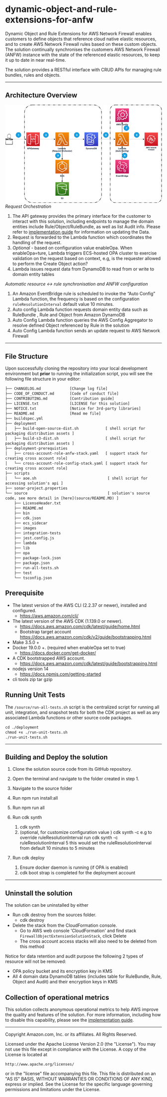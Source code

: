 # dynamic-object-and-rule-extensions-for-anfw
Dynamic Object and Rule Extensions for AWS Network Firewall enables customers to define objects that reference cloud native elastic resources, and to create AWS Network Firewall rules based on these custom objects.  The solution continually synchronises the customers AWS Network Firewall (ANFW) instance with the state of the referenced elastic resources, to keep it up to date in near real-time.

The solution provides a RESTful interface with CRUD APIs for managing rule bundles, rules and objects. 


***

## Architecture Overview

![Screenshot](source/images/solution_architect_diagram.png)
*Request Orchestration*


1. The API gateway provides the primary interface for the  customer to interact with this solution, including endpoints to manage the domain entities include Rule/Object/RuleBundle, as well as list Audit info. Please refer to [implementation guide](https://aws.amazon.com/solutions/implementations/dynamic-object-and-rule-extensions-for-anfw/)  for information on updating the Data.
2. Request is forwarded to the Lambda function which coordinates the handling of the request.
3. *Optional* - based on configuration value enableOpa. When enableOpa=ture, Lambda triggers ECS-hosted OPA cluster to exercise validation on the request based on context, e.g, is the requester allowed to perform the Create Object action? 
4. Lambda issues request data from DynamoDB to read from or write to domain entity tables

*Automatic resource ↔ rule synchronisation and ANFW configuration* 


1. An Amazon EventBridge rule is scheduled to invoke the “Auto Config” Lambda function, the frequency is based on the configuration `ruleResolutionInterval` default value 10 minutes.
2. Auto config Lambda function requests domain entity data such as RuleBundle , Rule and Object from Amazon DynamoDB 
3. Auto Config Lambda function queries the AWS Config Aggregator to resolve defined Object referenced by Rule in the solution
4. Auto Config Lambda function sends an update request to AWS Network Firewall

***

## File Structure

Upon successfully cloning the repository into your local development environment but **prior** to running the initialization script, you will see the following file structure in your editor:

```
├── CHANGELOG.md             [Change log file]
├── CODE_OF_CONDUCT.md       [Code of conduct file] 
├── CONTRIBUTING.md          [Contribution guide] 
├── LICENSE.txt              [LICENSE for this solution] 
├── NOTICE.txt               [Notice for 3rd-party libraries]
├── README.md                [Read me file]
├── buildspec.yml           
├── deployment
│   ├── build-open-source-dist.sh            [ shell script for packaging distribution assets ]
│   ├── build-s3-dist.sh                     [ shell script for packaging distribution assets ]
├── deployment-prerequisties        
│   ├── cross-account-role-anfw-stack.yaml   [ support stack for creating cross account role]
│   └── cross-account-role-config-stack.yaml [ support stack for creating cross account role]
├── scripts
│   └── aoe.sh                                [ shell script for accessing solution's api ]
├── sonar-project.properties
└── source                                    [ solution's source code, see more detail in [here](source/README.MD) ]
    ├── LicenseHeader.txt                     
    ├── README.md
    ├── bin
    ├── cdk.json
    ├── ecs_sidecar
    ├── images
    ├── integration-tests
    ├── jest.config.js
    ├── lambda
    ├── lib
    ├── opa
    ├── package-lock.json
    ├── package.json
    ├── run-all-tests.sh
    ├── test
    └── tsconfig.json

```

## Prerequisite
* The latest version of the AWS CLI (2.2.37 or newer), installed and configured.
    * https://aws.amazon.com/cli/
* The latest version of the AWS CDK (1.139.0 or newer).
    * https://docs.aws.amazon.com/cdk/latest/guide/home.html
    * Bootstrap target account https://docs.aws.amazon.com/cdk/v2/guide/bootstrapping.html
* Make 3.5.0 +
* Docker 19.0.0 +.  (required when enableOpa set to true)
    * https://docs.docker.com/get-docker/
* A CDK bootstrapped AWS account.
    * https://docs.aws.amazon.com/cdk/latest/guide/bootstrapping.html
* nodejs version 14 
    * https://docs.npmjs.com/getting-started
* cli tools zip tar gzip    


## Running Unit Tests

The `/source/run-all-tests.sh` script is the centralized script for running all unit, integration, and snapshot tests for both the CDK project as well as any associated Lambda functions or other source code packages.

```
cd ./deployment
chmod +x ./run-unit-tests.sh
./run-unit-tests.sh
```

***

## Building and Deploy the solution
1. Clone the solution source code from its GitHub repository.
2. Open the terminal and navigate to the folder created in step 1.
3. Navigate to the source folder
5. Run npm run install:all
6. Run npm run all
7. Run cdk synth
    1. cdk synth
    2. (optional, for customize configuration value ) cdk synth -c <Configuration> <Value> 
        e.g to override ruleResolutionInterval  run  cdk synth -c ruleResolutionInterval 5 this would set the ruleResolutionInterval from default 10 minutes to 5 minutes

8. Run cdk deploy
    1. Ensure docker daemon is running (if OPA is enabled)
    2. cdk boot strap is completed for the deployment account

***

## Uninstall the solution

The solution can be uninstalled by either

* Run cdk destroy from the sources folder.
    * cdk destroy
* Delete the stack from the CloudFormation console.
    * Go to AWS web console 'CloudFormation' and find stack `FirewallObjectExtensionSolutionStack`, click Delete
    * The cross account access stacks will also need to be deleted from this method

Notice for data retention and audit purpose the following 2 types of resource will not be removed:

* OPA policy bucket and its encryption key in KMS
* All 4 domain data DynamoDB tables (includes table for RuleBundle, Rule, Object and Audit) and their encryption keys in KMS


## Collection of operational metrics
This solution collects anonymous operational metrics to help AWS improve the quality and features of the solution. For more information, including how to disable this capability, please see the [implementation guide](https://aws.amazon.com/solutions/implementations/dynamic-object-and-rule-extensions-for-anfw/collection-of-operational-metrics.html).

***

Copyright Amazon.com, Inc. or its affiliates. All Rights Reserved.

Licensed under the Apache License Version 2.0 (the "License"). You may not use this file except in compliance with the License. A copy of the License is located at

    http://www.apache.org/licenses/

or in the "license" file accompanying this file. This file is distributed on an "AS IS" BASIS, WITHOUT WARRANTIES OR CONDITIONS OF ANY KIND, express or implied. See the License for the specific language governing permissions and limitations under the License.
